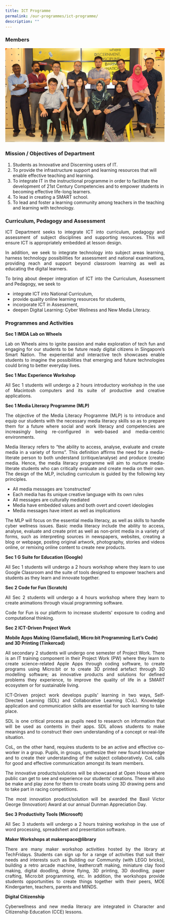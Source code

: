 ```yaml
---
title: ICT Programme
permalink: /our-programmes/ict-programme/
description: ""
---
```

### Members

![](/images/Our%20Academic%20Programme/ICT_Dept_2019.jpg)

### Mission / Objectives of Department

1.  Students as Innovative and Discerning users of IT.
2.  To provide the infrastructure support and learning resources that will enable effective teaching and learning.
3.  To integrate IT in the instructional programme in order to facilitate the development of 21st Century Competencies and to empower students in becoming effective life-long learners.
4.  To lead in creating a SMART school.
5.  To lead and foster a learning community among teachers in the teaching and learning with technology.

### Curriculum, Pedagogy and Assessment

<p style="text-align: justify;">ICT Department seeks to integrate ICT into curriculum, pedagogy and assessment of subject disciplines and supporting resources. This will ensure ICT is appropriately embedded at lesson design.</p>

<p style="text-align: justify;">In addition, we seek to integrate technology into subject areas learning, harness technology possibilities for assessment and national examinations, providing reach and support beyond classroom learning as well as educating the digital learners.</p>

<p style="text-align: justify;">To bring about deeper integration of ICT into the Curriculum, Assessment and Pedagogy, we seek to</p>

*   integrate ICT into National Curriculum,
*   provide quality online learning resources for students,
*   incorporate ICT in Assessment,
*   deepen Digital Learning: Cyber Wellness and New Media Literacy.

### Programmes and Activities

**Sec 1 IMDA Lab on Wheels**

<p style="text-align: justify;">Lab on Wheels aims to ignite passion and make exploration of tech fun and engaging for our students to be future ready digital citizens in Singapore’s Smart Nation. The experiential and interactive tech showcases enable students to imagine the possibilities that emerging and future technologies could bring to better everyday lives.</p>

**Sec 1 Mac Experience Workshop**

<p style="text-align: justify;">All Sec 1 students will undergo a 2 hours introductory workshop in the use of Macintosh computers and its suite of productive and creative applications.</p>

**Sec 1 Media Literacy Programme (MLP)**

<p style="text-align: justify;">The objective of the Media Literacy Programme (MLP) is to introduce and equip our students with the necessary media literacy skills so as to prepare them for a future where social and work literacy and competencies are increasingly being re-configured in web-based and media-centric environments.</p>

<p style="text-align: justify;">Media literacy refers to “the ability to access, analyse, evaluate and create media in a variety of forms”. This definition affirms the need for a media-literate person to both understand (critique/analyse) and produce (create) media. Hence, the media literacy programme will aim to nurture media-literate students who can critically evaluate and create media on their own. The design of the MLP, including curriculum is guided by the following key principles.</p>

*   All media messages are ‘constructed’
*   Each media has its unique creative language with its own rules
*   All messages are culturally mediated
*   Media have embedded values and both overt and covert ideologies
*   Media messages have intent as well as implications

<p style="text-align: justify;">The MLP will focus on the essential media literacy, as well as skills to handle cyber wellness issues. Basic media literacy include the ability to access, analyse, evaluate and create print as well as non-print media in a variety of forms, such as interpreting sources in newspapers, websites, creating a blog or webpage, posting original artwork, photography, stories and videos online, or remixing online content to create new products.</p>


**Sec 1 G Suite for Education (Google)**

<p style="text-align: justify;">All Sec 1 students will undergo a 2 hours workshop where they learn to use Google Classroom and the suite of tools designed to empower teachers and students as they learn and innovate together.</p>

**Sec 2 Code for Fun (Scratch)**

<p style="text-align: justify;">All Sec 2 students will undergo a 4 hours workshop where they learn to create animations through visual programming software.</p>

<p style="text-align: justify;">Code for Fun is our platform to increase students' exposure to coding and computational thinking.</p>

**Sec 2 ICT-Driven Project Work**

**Mobile Apps Making (GameSalad), Micro:bit Programming (Let’s Code) and 3D Printing (Tinkercad)**

<p style="text-align: justify;">All secondary 2 students will undergo one semester of Project Work. There is an IT training component in their Project Work (PW) where they learn to create science-related Apple Apps through coding software, to create programs using Micro:bit or to create 3D printed artefact through 3D modelling software; as innovative products and solutions for defined problems they experience, to improve the quality of life in a SMART ecosystem or for sustainable living.</p>

<p style="text-align: justify;">ICT-Driven project work develops pupils' learning in two ways, Self-Directed Learning (SDL) and Collaborative Learning (CoL). Knowledge application and communication skills are essential for such learning to take place.</p>


<p style="text-align: justify;">SDL is one critical process as pupils need to research on information that will be used as contents in their apps. SDL allows students to make meanings and to construct their own understanding of a concept or real-life situation.</p>


<p style="text-align: justify;">CoL, on the other hand, requires students to be an active and effective co-worker in a group. Pupils, in groups, synthesize their new found knowledge and to create their understanding of the subject collaboratively. CoL calls for good and effective communication amongst its team members.</p>

<p style="text-align: justify;">The innovative products/solutions will be showcased at Open House where public can get to see and experience our students’ creations. There will also be make and play zone for them to create boats using 3D drawing pens and to take part in racing competitions.</p>

<p style="text-align: justify;">The most innovation product/solution will be awarded the Basil Victor George (Innovation) Award at our annual Dunman Appreciation Day.</p>

**Sec 3 Productivity Tools (Microsoft)**

<p style="text-align: justify;">All Sec 3 students will undergo a 2 hours training workshop in the use of word processing, spreadsheet and presentation software.</p>

**Maker Workshops at makerspace@library**

<p style="text-align: justify;">There are many maker workshop activities hosted by the library at TechFridays. Students can sign up for a range of activities that suit their needs and interests such as Building our Community (with LEGO bricks), building a retro arcade machine, leathercraft making, miniature clay food making, digital doodling, drone flying, 3D printing, 3D doodling, paper crafting, Micro:bit programming, etc. In addition, the workshops provide students opportunities to create things together with their peers, MOE Kindergarten, teachers, parents and MINDS.</p>

**Digital Citizenship**

<p style="text-align: justify;">Cyberwellness and new media literacy are integrated in Character and Citizenship Education (CCE) lessons.</p>